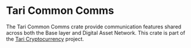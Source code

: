 # Tari Common Comms

The Tari Common Comms crate provide communication features shared across both the Base layer and Digital Asset Network.
This crate is part of the [Tari Cryptocurrency](https://tari.com) project.

